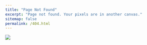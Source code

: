```yaml
---
title: "Page Not Found"
excerpt: "Page not found. Your pixels are in another canvas."
sitemap: false
permalink: /404.html
---
```


![](https://lapraim.com/assets/images/insights/404-error/404-error.jpg)